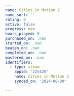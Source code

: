 ```yaml
---
name: Cities in Motion 2
name_sort: ''
rating: 0
active: false
progress: new
hours_played: 0
purchased_on: .nan
started_on: .nan
beaten_on: .nan
completed_on: .nan
mastered_on: .nan
identifiers:
  - type: steam
    appid: '225420'
    name: Cities in Motion 2
    synced_on: '2024-08-30'

---
```

